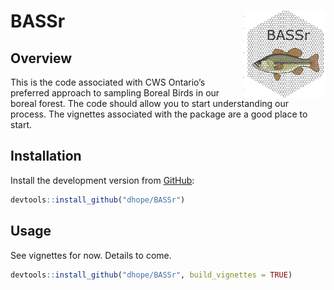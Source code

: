 
<!-- README.md is generated from README.Rmd. Please edit that file -->

# BASSr <a href=''><img src='BASSr.png' align="right" height="139" /></a>

## Overview

This is the code associated with CWS Ontario’s preferred approach to
sampling Boreal Birds in our boreal forest. The code should allow you to start
understanding our process. The vignettes associated with the package are
a good place to start.

## Installation

Install the development version from [GitHub](https://github.com/):

``` r
devtools::install_github("dhope/BASSr")
```

## Usage

See vignettes for now. Details to come.

``` r
devtools::install_github("dhope/BASSr", build_vignettes = TRUE)
```
